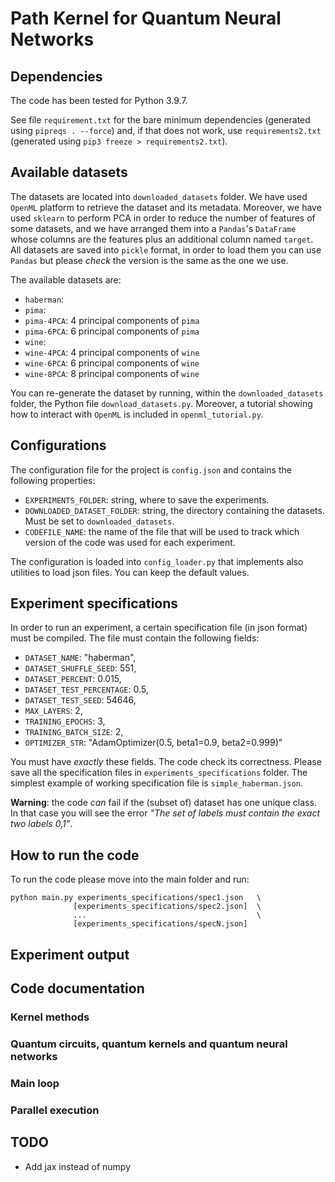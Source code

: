 # Path Kernel for Quantum Neural Networks

## Dependencies 

The code has been tested for Python 3.9.7.

See file `requirement.txt` for the bare minimum dependencies (generated 
using `pipreqs . --force`) and, if that does not work, use 
`requirements2.txt` (generated using `pip3 freeze > requirements2.txt`).

## Available datasets

The datasets are located into `downloaded_datasets` folder. We have used
`OpenML` platform to retrieve the dataset and its metadata. Moreover,
we have used `sklearn` to perform PCA in order to reduce the number
of features of some datasets, and we have arranged them into a `Pandas`'s 
`DataFrame` whose columns are the features plus an additional column
named `target`. All datasets are saved into `pickle` format, in order
to load them you can use `Pandas` but please *check* the version is the same
as the one we use. 

The available datasets are:
* `haberman`:
* `pima`:
* `pima-4PCA`: 4 principal components of `pima`
* `pima-6PCA`: 6 principal components of `pima`
* `wine`:
* `wine-4PCA`: 4 principal components of `wine`
* `wine-6PCA`: 6 principal components of `wine`
* `wine-8PCA`: 8 principal components of `wine`

You can re-generate the dataset by running, within the 
`downloaded_datasets` folder, the Python file `download_datasets.py`. 
Moreover, a tutorial showing how to interact with `OpenML` is 
included in `openml_tutorial.py`.

## Configurations

The configuration file for the project is `config.json` and 
contains the following properties:
* `EXPERIMENTS_FOLDER`: string, where to save the experiments.
* `DOWNLOADED_DATASET_FOLDER`: string, the directory containing the datasets. Must be set to `downloaded_datasets`.
* `CODEFILE_NAME`: the name of the file that will be used to track which version of the code was used for each experiment.

The configuration is loaded into `config_loader.py` that implements also
utilities to load json files. You can keep the default values. 

## Experiment specifications
  
In order to run an experiment, a certain specification file (in json
format) must be compiled. The file must contain the following 
fields:
* `DATASET_NAME`: "haberman",
* `DATASET_SHUFFLE_SEED`: 551,
* `DATASET_PERCENT`: 0.015,
* `DATASET_TEST_PERCENTAGE`: 0.5,
* `DATASET_TEST_SEED`: 54646,
* `MAX_LAYERS`: 2,
* `TRAINING_EPOCHS`: 3,
* `TRAINING_BATCH_SIZE`: 2,
* `OPTIMIZER_STR`: "AdamOptimizer(0.5, beta1=0.9, beta2=0.999)"

You must have *exactly* these fields. The code check its correctness.
Please save all the specification files in `experiments_specifications` 
folder. The simplest example of working specification file 
is `simple_haberman.json`.

**Warning**: the code *can* fail if the (subset of) dataset has 
one unique class. In that case you will see the error 
*"The set of labels must contain the exact two labels 0,1"*.

## How to run the code

To run the code please move into the main folder and run:
```
python main.py experiments_specifications/spec1.json   \
              [experiments_specifications/spec2.json]  \
              ...                                      \
              [experiments_specifications/specN.json]
```

## Experiment output

## Code documentation

### Kernel methods

### Quantum circuits, quantum kernels and quantum neural networks

### Main loop

### Parallel execution

## TODO

* Add jax instead of numpy
